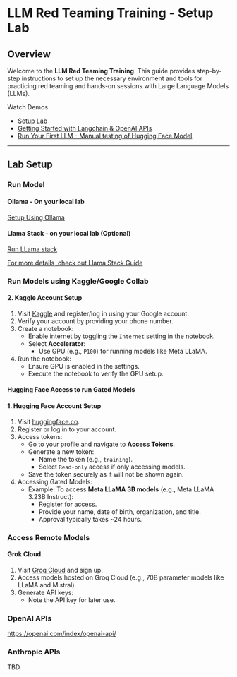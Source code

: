 # LLM Red Teaming Training - Setup Lab

## Overview
Welcome to the **LLM Red Teaming Training**. This guide provides step-by-step instructions to set up the necessary environment and tools for practicing red teaming and hands-on sessions with Large Language Models (LLMs).

Watch Demos

* [Setup Lab](https://youtu.be/i_G6HuM5NxM)
* [Getting Started with Langchain & OpenAI APIs](https://youtu.be/k7xn5N225_g)
* [Run Your First LLM - Manual testing of Hugging Face Model](https://youtu.be/-MorTZoyqZ8)

---

## Lab Setup 


### Run Model


#### Ollama - On your local lab 

[Setup Using Ollama](./SetupOllama.md)


#### Llama Stack - on your local lab (Optional)

[Run LLama stack](./RunLLM_Using_Llamastack.md)

[For more details, check out Llama Stack Guide](https://llama-stack.readthedocs.io/en/latest/getting_started/index.html)


### Run Models using Kaggle/Google Collab

#### 2. Kaggle Account Setup
1. Visit [Kaggle](https://www.kaggle.com) and register/log in using your Google account.
2. Verify your account by providing your phone number.
3. Create a notebook:
   - Enable internet by toggling the `Internet` setting in the notebook.
   - Select **Accelerator**:
     - Use GPU (e.g., `P100`) for running models like Meta LLaMA.
4. Run the notebook:
   - Ensure GPU is enabled in the settings.
   - Execute the notebook to verify the GPU setup.

#### Hugging Face Access to run Gated Models

#### 1. Hugging Face Account Setup
1. Visit [huggingface.co](https://huggingface.co).
2. Register or log in to your account.
3. Access tokens:
   - Go to your profile and navigate to **Access Tokens**.
   - Generate a new token:
     - Name the token (e.g., `training`).
     - Select `Read-only` access if only accessing models.
   - Save the token securely as it will not be shown again.
4. Accessing Gated Models:
   - Example: To access **Meta LLaMA 3B models** (e.g., Meta LLaMA 3.23B Instruct):
     - Register for access.
     - Provide your name, date of birth, organization, and title.
     - Approval typically takes ~24 hours.

### Access Remote Models


#### Grok Cloud
1. Visit [Groq Cloud](https://console.groq.com/playground) and sign up.
2. Access models hosted on Groq Cloud (e.g., 70B parameter models like LLaMA and Mistral).
3. Generate API keys:
   - Note the API key for later use.


### OpenAI APIs

https://openai.com/index/openai-api/

### Anthropic APIs

TBD


